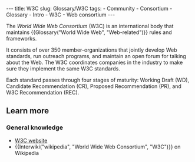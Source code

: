 --- title: W3C slug: Glossary/W3C tags: - Community - Consortium - Glossary - Intro - W3C - Web consortium ---

The _World Wide Web Consortium_ (W3C) is an international body that maintains {{Glossary("World Wide Web", "Web-related")}} rules and frameworks.

It consists of over 350 member-organizations that jointly develop Web standards, run outreach programs, and maintain an open forum for talking about the Web. The W3C coordinates companies in the industry to make sure they implement the same W3C standards.

Each standard passes through four stages of maturity: Working Draft (WD), Candidate Recommendation (CR), Proposed Recommendation (PR), and W3C Recommendation (REC).

## Learn more

### General knowledge

- [W3C website](https://www.w3.org/)
- {{Interwiki("wikipedia", "World Wide Web Consortium", "W3C")}} on Wikipedia
